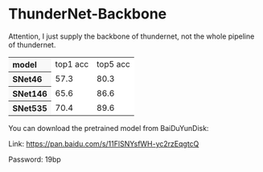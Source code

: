 # ThunderNet-Backbone
Attention, I just supply the backbone of thundernet, not the whole pipeline of thundernet.

<table><tbody>
<tr><th align="left" bgcolor=#f8f8f8>  model  </th><td bgcolor=white> top1 acc </td><td bgcolor=white> top5 acc </td></tr>

<tr><th align="left" bgcolor=#f8f8f8> SNet46  </th><td bgcolor=white> 57.3 </td><td bgcolor=white> 80.3 </td></tr>

<tr><th align="left" bgcolor=#f8f8f8> SNet146 </th><td bgcolor=white> 65.6 </td><td bgcolor=white> 86.6 </td></tr>

<tr><th align="left" bgcolor=#f8f8f8> SNet535 </th><td bgcolor=white> 70.4 </td><td bgcolor=white> 89.6 </td></tr>
</table></tbody>

You can download the pretrained model from BaiDuYunDisk:

Link: https://pan.baidu.com/s/11FlSNYsfWH-yc2rzEqgtcQ 

Password: 19bp 
